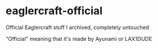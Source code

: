 <h1>eaglercraft-official</h1>
<p>Official Eaglercraft stuff I archived, completely untouched</p>
<p>"Official" meaning that it's made by Ayunami or LAX1DUDE</p>
